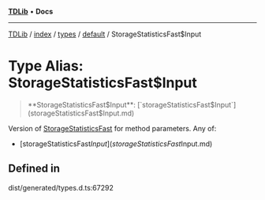 [**TDLib**](../../../../../../README.md) • **Docs**

***

[TDLib](../../../../../../modules.md) / [index](../../../../../README.md) / [types](../../../README.md) / [default](../README.md) / StorageStatisticsFast$Input

# Type Alias: StorageStatisticsFast$Input

> **StorageStatisticsFast$Input**: [`storageStatisticsFast$Input`](storageStatisticsFast$Input.md)

Version of [StorageStatisticsFast](StorageStatisticsFast-1.md) for method parameters.
Any of:
- [storageStatisticsFast$Input](storageStatisticsFast$Input.md)

## Defined in

dist/generated/types.d.ts:67292
